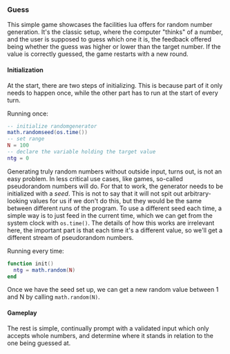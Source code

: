 ### Guess

This simple game showcases the facilities lua offers for random number generation.
It's the classic setup, where the computer "thinks" of a number, and the user is supposed to guess which one it is, the feedback offered being whether the guess was higher or lower than the target number.
If the value is correctly guessed, the game restarts with a new round.

#### Initialization

At the start, there are two steps of initializing. This is because part of it only needs to happen once, while the other part has to run at the start of every turn.

Running once:
```lua
-- initialize randomgenerator
math.randomseed(os.time())
-- set range
N = 100
-- declare the variable holding the target value
ntg = 0
```
Generating truly random numbers without outside input, turns out, is not an easy problem. In less critical use cases, like games, so-called pseudorandom numbers will do. For that to work, the generator needs to be initialized with a *seed*. This is not to say that it will not spit out arbitrary-looking values for us if we don't do this, but they would be the same between different runs of the program. 
To use a different seed each time, a simple way is to just feed in the current time, which we can get from the system clock with `os.time()`. The details of how this works are irrelevant here, the important part is that each time it's a different value, so we'll get a different stream of pseudorandom numbers.

Running every time:
```lua
function init()
  ntg = math.random(N)
end
```
Once we have the seed set up, we can get a new random value between 1 and N by calling `math.random(N)`. 

#### Gameplay

The rest is simple, continually prompt with a validated input which only accepts whole numbers, and determine where it stands in relation to the one being guessed at.